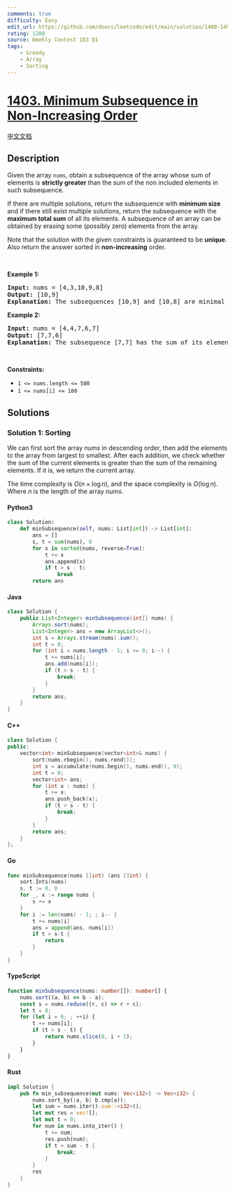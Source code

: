 ```yaml
---
comments: true
difficulty: Easy
edit_url: https://github.com/doocs/leetcode/edit/main/solution/1400-1499/1403.Minimum%20Subsequence%20in%20Non-Increasing%20Order/README_EN.md
rating: 1288
source: Weekly Contest 183 Q1
tags:
    - Greedy
    - Array
    - Sorting
---
```


<!-- problem:start -->

# [1403. Minimum Subsequence in Non-Increasing Order](https://leetcode.com/problems/minimum-subsequence-in-non-increasing-order)

[中文文档](/solution/1400-1499/1403.Minimum%20Subsequence%20in%20Non-Increasing%20Order/README.md)

## Description

<!-- description:start -->

<p>Given the array <code>nums</code>, obtain a subsequence of the array whose sum of elements is <strong>strictly greater</strong> than the sum of the non&nbsp;included elements in such subsequence.&nbsp;</p>

<p>If there are multiple solutions, return the subsequence with <strong>minimum size</strong> and if there still exist multiple solutions, return the subsequence with the <strong>maximum total sum</strong> of all its elements. A subsequence of an array can be obtained by erasing some (possibly zero) elements from the array.&nbsp;</p>

<p>Note that the solution with the given constraints is guaranteed to be&nbsp;<strong>unique</strong>. Also return the answer sorted in <strong>non-increasing</strong> order.</p>

<p>&nbsp;</p>
<p><strong class="example">Example 1:</strong></p>

<pre>
<strong>Input:</strong> nums = [4,3,10,9,8]
<strong>Output:</strong> [10,9] 
<strong>Explanation:</strong> The subsequences [10,9] and [10,8] are minimal such that the sum of their elements is strictly greater than the sum of elements not included. However, the subsequence [10,9] has the maximum total sum of its elements.&nbsp;
</pre>

<p><strong class="example">Example 2:</strong></p>

<pre>
<strong>Input:</strong> nums = [4,4,7,6,7]
<strong>Output:</strong> [7,7,6] 
<strong>Explanation:</strong> The subsequence [7,7] has the sum of its elements equal to 14 which is not strictly greater than the sum of elements not included (14 = 4 + 4 + 6). Therefore, the subsequence [7,6,7] is the minimal satisfying the conditions. Note the subsequence has to be returned in non-increasing order.  
</pre>

<p>&nbsp;</p>
<p><strong>Constraints:</strong></p>

<ul>
	<li><code>1 &lt;= nums.length &lt;= 500</code></li>
	<li><code>1 &lt;= nums[i] &lt;= 100</code></li>
</ul>

<!-- description:end -->

## Solutions

<!-- solution:start -->

### Solution 1: Sorting

We can first sort the array $nums$ in descending order, then add the elements to the array from largest to smallest. After each addition, we check whether the sum of the current elements is greater than the sum of the remaining elements. If it is, we return the current array.

The time complexity is $O(n \times \log n)$, and the space complexity is $O(\log n)$. Where $n$ is the length of the array $nums$.

<!-- tabs:start -->

#### Python3

```python
class Solution:
    def minSubsequence(self, nums: List[int]) -> List[int]:
        ans = []
        s, t = sum(nums), 0
        for x in sorted(nums, reverse=True):
            t += x
            ans.append(x)
            if t > s - t:
                break
        return ans
```

#### Java

```java
class Solution {
    public List<Integer> minSubsequence(int[] nums) {
        Arrays.sort(nums);
        List<Integer> ans = new ArrayList<>();
        int s = Arrays.stream(nums).sum();
        int t = 0;
        for (int i = nums.length - 1; i >= 0; i--) {
            t += nums[i];
            ans.add(nums[i]);
            if (t > s - t) {
                break;
            }
        }
        return ans;
    }
}
```

#### C++

```cpp
class Solution {
public:
    vector<int> minSubsequence(vector<int>& nums) {
        sort(nums.rbegin(), nums.rend());
        int s = accumulate(nums.begin(), nums.end(), 0);
        int t = 0;
        vector<int> ans;
        for (int x : nums) {
            t += x;
            ans.push_back(x);
            if (t > s - t) {
                break;
            }
        }
        return ans;
    }
};
```

#### Go

```go
func minSubsequence(nums []int) (ans []int) {
	sort.Ints(nums)
	s, t := 0, 0
	for _, x := range nums {
		s += x
	}
	for i := len(nums) - 1; ; i-- {
		t += nums[i]
		ans = append(ans, nums[i])
		if t > s-t {
			return
		}
	}
}
```

#### TypeScript

```ts
function minSubsequence(nums: number[]): number[] {
    nums.sort((a, b) => b - a);
    const s = nums.reduce((r, c) => r + c);
    let t = 0;
    for (let i = 0; ; ++i) {
        t += nums[i];
        if (t > s - t) {
            return nums.slice(0, i + 1);
        }
    }
}
```

#### Rust

```rust
impl Solution {
    pub fn min_subsequence(mut nums: Vec<i32>) -> Vec<i32> {
        nums.sort_by(|a, b| b.cmp(a));
        let sum = nums.iter().sum::<i32>();
        let mut res = vec![];
        let mut t = 0;
        for num in nums.into_iter() {
            t += num;
            res.push(num);
            if t > sum - t {
                break;
            }
        }
        res
    }
}
```

<!-- tabs:end -->

<!-- solution:end -->

<!-- problem:end -->
